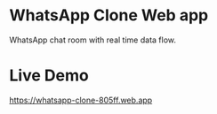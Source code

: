 # WhatsApp Clone Web app

WhatsApp chat room with real time data flow.

# Live Demo

https://whatsapp-clone-805ff.web.app
